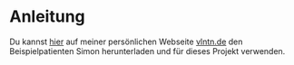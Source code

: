# Anleitung

Du kannst [hier](http://vlntn.de/tpvexamples/simon.zip) auf meiner persönlichen Webseite [vlntn.de](http://vlntn.de/) den Beispielpatienten Simon herunterladen und für dieses Projekt verwenden.